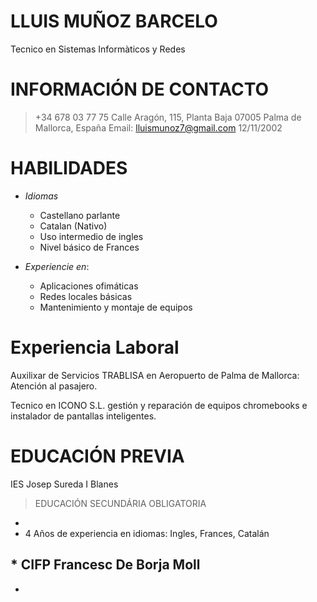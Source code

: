 # LLUIS MUÑOZ BARCELO

Tecnico en Sistemas Informàticos y Redes

# **INFORMACIÓN DE CONTACTO**
> +34 678 03 77 75
> Calle Aragón, 115, Planta Baja 07005 Palma de Mallorca, España
> Email: lluismunoz7@gmail.com
> 12/11/2002

# **HABILIDADES**
* _Idiomas_
  * Castellano parlante
  * Catalan (Nativo)
  * Uso intermedio de ingles
  * Nivel básico de Frances

* _Experiencie en_:
  * Aplicaciones ofimáticas
  * Redes locales básicas
  * Mantenimiento y montaje de equipos

 # **Experiencia Laboral**
 Auxilixar de Servicios TRABLISA en Aeropuerto de Palma de Mallorca: Atención al pasajero.

 Tecnico en ICONO S.L. gestión y reparación de equipos chromebooks e instalador de pantallas inteligentes.

 # EDUCACIÓN PREVIA
IES Josep Sureda I Blanes
> EDUCACIÓN SECUNDÁRIA OBLIGATORIA
* 
* 4 Años de experiencia en idiomas: Ingles, Frances, Catalán

## * CIFP Francesc De Borja Moll
  * 
 
